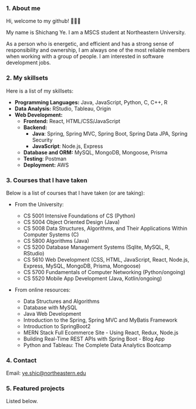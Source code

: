 ### 1. About me
Hi, welcome to my github! 👋👋👋

My name is Shichang Ye. I am a MSCS student at Northeastern University.

As a person who is energetic, and efficient and has a strong sense of responsibility and ownership, I am always one of the most reliable members when working with a group of people. I am interested in software development jobs.

### 2. My skillsets
Here is a list of my skillsets:
*  **Programming Languages:** Java, JavaScript, Python, C, C++, R
*  **Data Analysis:**
        RStudio, Tableau, Origin
*  **Web Development:**
    * **Frontend:** React, HTML/CSS/JavaScript
    * **Backend:** 
      * **Java**: Spring, Spring MVC, Spring Boot, Spring Data JPA, Spring Security
      * **JavaScript**: Node.js, Express
    * **Database and ORM:** MySQL, MongoDB, Mongoose, Prisma
    * **Testing**: Postman
    * **Deployment:** AWS

### 3. Courses that I have taken
Below is a list of courses that I have taken (or are taking):
* From the University:
   * CS 5001 Intensive Foundations of CS (Python)
   * CS 5004 Object Oriented Design (Java)
   * CS 5008 Data Structures, Algorithms, and Their Applications Within Computer Systems (C)
   * CS 5800 Algorithms (Java) 
   * CS 5200 Database Management Systems (Sqlite, MySQL, R, RStudio)
   * CS 5610 Web Development (CSS, HTML, JavaScript, React, Node.js, Express, MySQL, MongoDB, Prisma, Mongoose)
   * CS 5700 Fundamentals of Computer Networking (Python/ongoing)
   * CS 5520 Mobile App Development (Java, Kotlin/ongoing)

* From online resources:
   * Data Structures and Algorithms
   * Database with MySQL
   * Java Web Development
   * Introduction to the Spring, Spring MVC and MyBatis Framework
   * Introduction to SpringBoot2
   * MERN Stack Full Ecommerce Site - Using React, Redux, Node.js
   * Building Real-Time REST APIs with Spring Boot - Blog App
   * Python and Tableau: The Complete Data Analytics Bootcamp

### 4. Contact
Email: ye.shic@northeastern.edu

### 5. Featured projects
Listed below.
